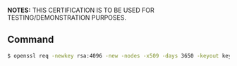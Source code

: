 **NOTES:**
THIS CERTIFICATION IS TO BE USED FOR TESTING/DEMONSTRATION PURPOSES.

## Command

```bash
$ openssl req -newkey rsa:4096 -new -nodes -x509 -days 3650 -keyout key.pem -out cert.pem
```